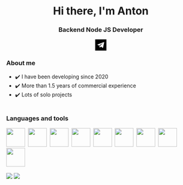 <!-- <div id="header" align="center"> -->
<div align="center">
  <h1>Hi there, I'm Anton</h1>
  <h3>Backend Node JS Developer</h3>
  <a href="https://t.me/ku399">
    <svg width="30px" version="1.1" id="Capa_1" xmlns="http://www.w3.org/2000/svg" xmlns:xlink="http://www.w3.org/1999/xlink" x="0px" y="0px" viewBox="0 0 242.667 242.667" style="enable-background:new 0 0 242.667 242.667;" xml:space="preserve"><path d="M162.443,86.061l-54.044,50.235c-1.899,1.765-3.126,4.135-3.473,6.704l-1.839,13.641c-0.245,1.82-2.806,2.003-3.308,0.237 l-7.08-24.875c-0.808-2.839,0.37-5.87,2.883-7.418l65.484-40.334C162.241,83.528,163.454,85.121,162.443,86.061z M242.667,0v242.667 H0V0H242.667z M188.665,58.301l-137.51,53.047c-3.39,1.308-3.364,6.114,0.04,7.385L84.7,131.24l12.97,41.708 c0.831,2.671,4.099,3.656,6.267,1.888l18.677-15.226c1.958-1.596,4.744-1.674,6.788-0.19l33.689,24.459 c2.319,1.684,5.604,0.414,6.187-2.392l24.675-118.699C194.59,59.727,191.583,57.175,188.665,58.301z"/></svg>
  </a>
</div>

<h3>About me</h3>

-   ✔️ I have been developing since 2020
-   ✔️ More than 1.5 years of commercial experience
-   ✔️ Lots of solo projects

<h1></h1>
<h3>Languages and tools</h3>
<div>

<img width="50px" src="https://cdn.jsdelivr.net/gh/devicons/devicon@latest/icons/javascript/javascript-original.svg" />&nbsp;
<img width="50px" src="https://cdn.jsdelivr.net/gh/devicons/devicon@latest/icons/typescript/typescript-original.svg" />&nbsp;
<img width="50px" src="https://cdn.jsdelivr.net/gh/devicons/devicon@latest/icons/nodejs/nodejs-original.svg" />&nbsp;
<img width="50px" src="https://cdn.jsdelivr.net/gh/devicons/devicon@latest/icons/nestjs/nestjs-original.svg" />&nbsp;
<img width="50px" src="https://cdn.jsdelivr.net/gh/devicons/devicon@latest/icons/express/express-original.svg" />&nbsp;
<img width="50px" src="https://cdn.jsdelivr.net/gh/devicons/devicon@latest/icons/mongodb/mongodb-original.svg" />&nbsp;
<img width="50px" src="https://cdn.jsdelivr.net/gh/devicons/devicon@latest/icons/postgresql/postgresql-original.svg" />&nbsp;
<img width="50px" src="https://cdn.jsdelivr.net/gh/devicons/devicon@latest/icons/prisma/prisma-original.svg" />&nbsp;
<img width="50px" src="https://cdn.jsdelivr.net/gh/devicons/devicon@latest/icons/git/git-original.svg" />&nbsp;

<img src="http://github-profile-summary-cards.vercel.app/api/cards/profile-details?Ku39=vn7n24fzkq&theme=default"/>
<img src="http://github-profile-summary-cards.vercel.app/api/cards/repos-per-language?Ku39=vn7n24fzkq&theme=default"/>
